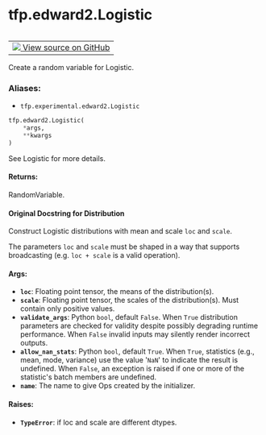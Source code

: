 <div itemscope itemtype="http://developers.google.com/ReferenceObject">
<meta itemprop="name" content="tfp.edward2.Logistic" />
<meta itemprop="path" content="Stable" />
</div>

# tfp.edward2.Logistic


<table class="tfo-notebook-buttons tfo-api" align="left">

<td>
  <a target="_blank" href="https://github.com/tensorflow/probability/blob/master/tensorflow_probability/python/experimental/edward2/interceptor.py">
    <img src="https://www.tensorflow.org/images/GitHub-Mark-32px.png" />
    View source on GitHub
  </a>
</td></table>



Create a random variable for Logistic.

### Aliases:

* `tfp.experimental.edward2.Logistic`


``` python
tfp.edward2.Logistic(
    *args,
    **kwargs
)
```



<!-- Placeholder for "Used in" -->

See Logistic for more details.

#### Returns:

RandomVariable.


#### Original Docstring for Distribution

Construct Logistic distributions with mean and scale `loc` and `scale`.

The parameters `loc` and `scale` must be shaped in a way that supports
broadcasting (e.g. `loc + scale` is a valid operation).

#### Args:


* <b>`loc`</b>: Floating point tensor, the means of the distribution(s).
* <b>`scale`</b>: Floating point tensor, the scales of the distribution(s). Must
  contain only positive values.
* <b>`validate_args`</b>: Python `bool`, default `False`. When `True` distribution
  parameters are checked for validity despite possibly degrading runtime
  performance. When `False` invalid inputs may silently render incorrect
  outputs.
* <b>`allow_nan_stats`</b>: Python `bool`, default `True`. When `True`, statistics
  (e.g., mean, mode, variance) use the value '`NaN`' to indicate the
  result is undefined. When `False`, an exception is raised if one or
  more of the statistic's batch members are undefined.
* <b>`name`</b>: The name to give Ops created by the initializer.


#### Raises:


* <b>`TypeError`</b>: if loc and scale are different dtypes.